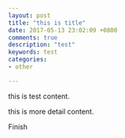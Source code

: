 ```yaml
---
layout: post
title: "this is title"
date: 2017-05-13 23:02:09 +0800
comments: true
description: "test"
keywords: test 
categories: 
- other

---
```


this is test content.

<!--more-->

this is more detail content.


Finish
